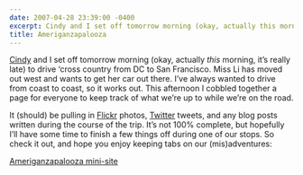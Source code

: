 ```yaml
---
date: 2007-04-28 23:39:00 -0400
excerpt: Cindy and I set off tomorrow morning (okay, actually this morning, it’s really late) to drive ‘cross country from DC to San Francisco.
title: Ameriganzapalooza
---
```


[Cindy](http://cindyli.com/) and I set off tomorrow morning (okay, actually _this_ morning, it’s really late) to drive ‘cross country from DC to San Francisco. Miss Li has moved out west and wants to get her car out there. I’ve always wanted to drive from coast to coast, so it works out. This afternoon I cobbled together a page for everyone to keep track of what we’re up to while we’re on the road.

It (should) be pulling in [Flickr](http://flickr.com/) photos, [Twitter](http://www.twitter.com/) tweets, and any blog posts written during the course of the trip. It’s not 100% complete, but hopefully I’ll have some time to finish a few things off during one of our stops. So check it out, and hope you enjoy keeping tabs on our (mis)adventures:

[Ameriganzapalooza mini-site](/extras/roadtrip/)